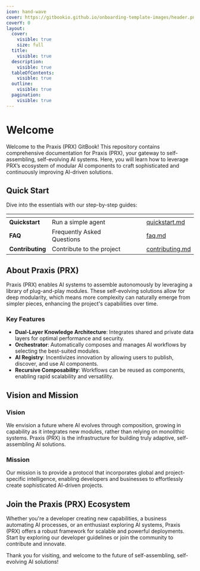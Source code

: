 ```yaml
---
icon: hand-wave
cover: https://gitbookio.github.io/onboarding-template-images/header.png
coverY: 0
layout:
  cover:
    visible: true
    size: full
  title:
    visible: true
  description:
    visible: true
  tableOfContents:
    visible: true
  outline:
    visible: true
  pagination:
    visible: true
---
```


# Welcome

Welcome to the Praxis (PRX) GitBook! This repository contains comprehensive documentation for Praxis (PRX), your gateway to self-assembling, self-evolving AI systems. Here, you will learn how to leverage PRX’s ecosystem of modular AI components to craft sophisticated and continuously improving AI-driven solutions.

## Quick Start

Dive into the essentials with our step-by-step guides:

<table data-view="cards"><thead><tr><th></th><th></th><th data-hidden></th><th data-hidden></th><th data-hidden data-card-target data-type="content-ref"></th></tr></thead><tbody><tr><td><strong>Quickstart</strong></td><td>Run a simple agent</td><td></td><td></td><td><a href="getting-started/quickstart.md">quickstart.md</a></td></tr><tr><td><strong>FAQ</strong></td><td>Frequently Asked Questions</td><td></td><td></td><td><a href="getting-started/faq.md">faq.md</a></td></tr><tr><td><strong>Contributing</strong></td><td>Contribute to the project</td><td></td><td></td><td><a href="getting-started/contributing.md">contributing.md</a></td></tr></tbody></table>

## About Praxis (PRX)

Praxis (PRX) enables AI systems to assemble autonomously by leveraging a library of plug-and-play modules. These self-evolving solutions allow for deep modularity, which means more complexity can naturally emerge from simpler pieces, enhancing the project's capabilities over time.

### Key Features

* **Dual-Layer Knowledge Architecture**: Integrates shared and private data layers for optimal performance and security.
* **Orchestrator**: Automatically composes and manages AI workflows by selecting the best-suited modules.
* **AI Registry**: Incentivizes innovation by allowing users to publish, discover, and use AI components.
* **Recursive Composability**: Workflows can be reused as components, enabling rapid scalability and versatility.

## Vision and Mission

### Vision

We envision a future where AI evolves through composition, growing in capability as it integrates new modules, rather than relying on monolithic systems. Praxis (PRX) is the infrastructure for building truly adaptive, self-assembling AI solutions.

### Mission

Our mission is to provide a protocol that incorporates global and project-specific intelligence, enabling developers and businesses to effortlessly create sophisticated AI-driven projects.

## Join the Praxis (PRX) Ecosystem

Whether you're a developer creating new capabilities, a business automating AI processes, or an enthusiast exploring AI systems, Praxis (PRX) offers a robust framework for scalable and powerful deployments. Start by exploring our developer guidelines or join the community to contribute and innovate.

Thank you for visiting, and welcome to the future of self-assembling, self-evolving AI solutions!
